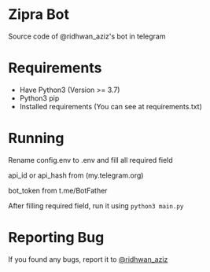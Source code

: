 # Zipra Bot
Source code of @ridhwan_aziz's bot in telegram

# Requirements
- Have Python3 (Version >= 3.7)
- Python3 pip
- Installed requirements (You can see at requirements.txt)

# Running
Rename config.env to .env and fill all required field

api_id or api_hash from (my.telegram.org)

bot_token from t.me/BotFather

After filling required field, run it using ```python3 main.py```

# Reporting Bug

If you found any bugs, report it to [@ridhwan_aziz](https://t.me/ridhwan_aziz)